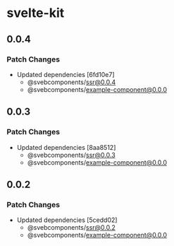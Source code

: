# svelte-kit

## 0.0.4

### Patch Changes

- Updated dependencies [6fd10e7]
  - @svebcomponents/ssr@0.0.4
  - @svebcomponents/example-component@0.0.0

## 0.0.3

### Patch Changes

- Updated dependencies [8aa8512]
  - @svebcomponents/ssr@0.0.3
  - @svebcomponents/example-component@0.0.0

## 0.0.2

### Patch Changes

- Updated dependencies [5cedd02]
  - @svebcomponents/ssr@0.0.2
  - @svebcomponents/example-component@0.0.0
